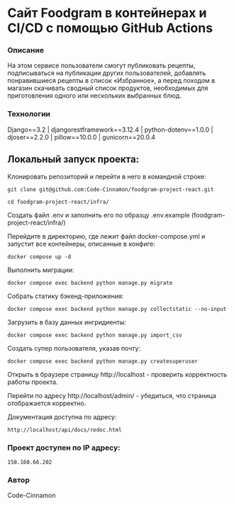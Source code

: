 # Сайт Foodgram в контейнерах и CI/CD с помощью GitHub Actions
### Описание
На этом сервисе пользователи смогут публиковать рецепты, подписываться на публикации других пользователей, добавлять понравившиеся рецепты в список «Избранное», а перед походом в магазин скачивать сводный список продуктов, необходимых для приготовления одного или нескольких выбранных блюд.
### Технологии
Django==3.2 | djangorestframework==3.12.4 | python-dotenv==1.0.0 | djoser==2.2.0 | pillow==10.0.0 | gunicorn==20.0.4

## Локальный запуск проекта:
Клонировать репозиторий и перейти в него в командной строке:
```
git clone git@github.com:Code-Cinnamon/foodgram-project-react.git
```
```
cd foodgram-project-react/infra/
```
Создать файл .env и заполнить его по образцу .env.example (foodgram-project-react/infra/)

Перейдите в директорию, где лежит файл docker-compose.yml и запустит все контейнеры, описанные в конфиге:
```
docker compose up -d
```
Выполнить миграции:
```
docker compose exec backend python manage.py migrate
```
Собрать статику бэкенд-приложения:
```
docker compose exec backend python manage.py collectstatic --no-input
```
Загрузить в базу данных ингридиенты:
```
docker compose exec backend python manage.py import_csv
```
Создать супер пользователя, указав почту:
```
docker compose exec backend python manage.py createsuperuser
```
Открыть в браузере страницу http://localhost - проверить корректность работы проекта.

Перейти по адресу http://localhost/admin/ - убедиться, что страница отображается корректно.

Документация доступна по адресу:
```
http://localhost/api/docs/redoc.html
```
### Проект доступен по IP адресу: 
```
158.160.66.202
```

### Автор
Code-Cinnamon

